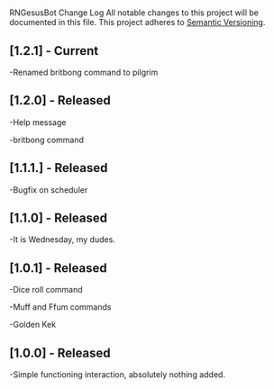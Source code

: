 # 
RNGesusBot Change Log
All notable changes to this project will be documented in this file.
This project adheres to [Semantic Versioning](http://semver.org/).

## [1.2.1] - Current

-Renamed britbong command to pilgrim

## [1.2.0] - Released

-Help message

-britbong command

## [1.1.1.] - Released

-Bugfix on scheduler

## [1.1.0] - Released

-It is Wednesday, my dudes.

## [1.0.1] - Released

-Dice roll command

-Muff and Ffum commands

-Golden Kek

## [1.0.0] - Released

-Simple functioning interaction, absolutely nothing added.